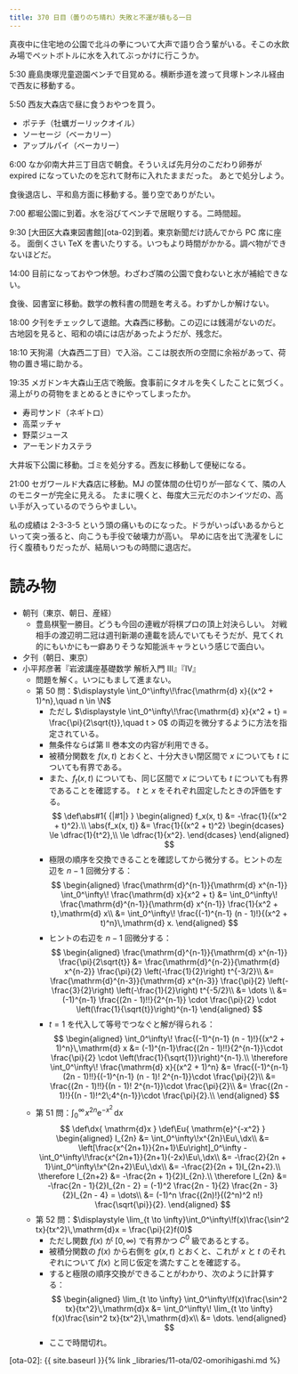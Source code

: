 ```yaml
---
title: 370 日目（曇りのち晴れ）失敗と不運が積もる一日
---
```


真夜中に住宅地の公園で北斗の拳について大声で語り合う輩がいる。そこの水飲み場でペットボトルに水を入れてぶっかけに行こうか。

5:30 鹿島庚塚児童遊園ベンチで目覚める。横断歩道を渡って貝塚トンネル経由で西友に移動する。

5:50 西友大森店で昼に食うおやつを買う。
* ポテチ（牡蠣ガーリックオイル）
* ソーセージ（ベーカリー）
* アップルパイ（ベーカリー）

6:00 なか卯南大井三丁目店で朝食。そういえば先月分のこだわり卵券が expired になっていたのを忘れて財布に入れたままだった。
あとで処分しよう。

食後退店し、平和島方面に移動する。曇り空でありがたい。

7:00 都堀公園に到着。水を浴びてベンチで居眠りする。二時間超。

9:30 [大田区大森東図書館][ota-02]到着。東京新聞だけ読んでから PC 席に座る。
面倒くさい TeX を書いたりする。いつもより時間がかかる。調べ物ができないほどだ。

14:00 目前になっておやつ休憩。わざわざ隣の公園で食わないと水が補給できない。

食後、図書室に移動。数学の教科書の問題を考える。わずかしか解けない。

18:00 夕刊をチェックして退館。大森西に移動。この辺には銭湯がないのだ。
古地図を見ると、昭和の頃には店があったようだが、残念だ。

18:10 天狗湯（大森西二丁目）で入浴。ここは脱衣所の空間に余裕があって、荷物の置き場に助かる。

19:35 メガドンキ大森山王店で晩飯。食事前にタオルを失くしたことに気づく。湯上がりの荷物をまとめるときにやってしまったか。
* 寿司サンド（ネギトロ）
* 高菜ッチャ
* 野菜ジュース
* アーモンドカステラ

大井坂下公園に移動。ゴミを処分する。西友に移動して便秘になる。

21:00 セガワールド大森店に移動。MJ の筐体間の仕切りが一部なくて、隣の人のモニターが完全に見える。
たまに覗くと、毎度大三元だのホンイツだの、高い手が入っているのでうらやましい。

私の成績は 2-3-3-5 という頭の痛いものになった。ドラがいっぱいあるからといって突っ張ると、向こうも手役で破壊力が高い。
早めに店を出て洗濯をしに行く腹積もりだったが、結局いつもの時間に退店だ。

# 読み物

* 朝刊（東京、朝日、産経）
  * 豊島棋聖一勝目。どうも今回の連戦が将棋プロの頂上対決らしい。
    対戦相手の渡辺明二冠は週刊新潮の連載を読んでいてもそうだが、見てくれ的にもいかにも一癖ありそうな知能派キャラという感じで面白い。
* 夕刊（朝日、東京）
* 小平邦彦著『岩波講座基礎数学 解析入門 III』『IV』
  * 問題を解く。いつにもまして進まない。
  * 第 50 問：$\displaystyle \int_0^\infty\!\frac{\mathrm{d} x}{(x^2 + 1)^n},\quad n \in \N$
    * ただし $\displaystyle \int_0^\infty\!\frac{\mathrm{d} x}{x^2 + t} = \frac{\pi}{2\sqrt{t}},\quad t > 0$ の両辺を微分するように方法を指定されている。
    * 無条件ならば第 II 巻本文の内容が利用できる。
    * 被積分関数を $f(x, t)$ とおくと、十分大きい閉区間で $x$ についても $t$ についても有界である。
    * また、$f_t(x, t)$ についても、同じ区間で $x$ についても $t$ についても有界であることを確認する。
      $t$ と $x$ をそれぞれ固定したときの評価をする。
      $$
      \def\abs#1{ {|#1|} }
      \begin{aligned}
      f_x(x, t) &= -\frac{1}{(x^2 + t)^2}.\\
      \abs{f_x(x, t)} &= \frac{1}{(x^2 + t)^2}
      \begin{dcases}
      \le \dfrac{1}{t^2},\\
      \le \dfrac{1}{x^2}.
      \end{dcases}
      \end{aligned}
      $$
    * 極限の順序を交換できることを確認してから微分する。ヒントの左辺を $n-1$ 回微分する：
      $$
      \begin{aligned}
      \frac{\mathrm{d}^{n-1}}{\mathrm{d} x^{n-1}} \int_0^\infty\! \frac{\mathrm{d} x}{x^2 + t}
      &= \int_0^\infty\! \frac{\mathrm{d}^{n-1}}{\mathrm{d} x^{n-1}} \frac{1}{x^2 + t},\mathrm{d} x\\
      &= \int_0^\infty\! \frac{(-1)^{n-1} (n - 1)!}{(x^2 + t)^n}\,\mathrm{d} x.
      \end{aligned}
      $$
    * ヒントの右辺を $n-1$ 回微分する：
      $$
      \begin{aligned}
      \frac{\mathrm{d}^{n-1}}{\mathrm{d} x^{n-1}} \frac{\pi}{2\sqrt{t}}
      &= \frac{\mathrm{d}^{n-2}}{\mathrm{d} x^{n-2}} \frac{\pi}{2} \left(-\frac{1}{2}\right) t^{-3/2}\\
      &= \frac{\mathrm{d}^{n-3}}{\mathrm{d} x^{n-3}} \frac{\pi}{2} \left(-\frac{3}{2}\right) \left(-\frac{1}{2}\right) t^{-5/2}\\
      &= \dots \\
      &= (-1)^{n-1} \frac{(2n - 1)!!}{2^{n-1}} \cdot \frac{\pi}{2} \cdot \left(\frac{1}{\sqrt{t}}\right)^{n-1}
      \end{aligned}
      $$
    * $t = 1$ を代入して等号でつなぐと解が得られる：
      $$
      \begin{aligned}
          \int_0^\infty\! \frac{(-1)^{n-1} (n - 1)!}{(x^2 + 1)^n}\,\mathrm{d} x
          &= (-1)^{n-1}\frac{(2n - 1)!!}{2^{n-1}}\cdot \frac{\pi}{2} \cdot \left(\frac{1}{\sqrt{1}}\right)^{n-1}.\\
          \therefore \int_0^\infty\! \frac{\mathrm{d} x}{(x^2 + 1)^n}
          &= \frac{(-1)^{n-1} (2n - 1)!!}{(-1)^{n-1} (n - 1)! 2^{n-1}}\cdot \frac{\pi}{2}\\
          &= \frac{(2n - 1)!!}{(n - 1)! 2^{n-1}}\cdot \frac{\pi}{2}\\
          &= \frac{(2n - 1)!}{(n - 1)!^2\;4^{n-1}}\cdot \frac{\pi}{2}.\\
      \end{aligned}
      $$
  * 第 51 問：$\displaystyle \int_0^\infty\!x^{2n}\mathrm{e}^{-x^2}\,\mathrm{d}x$
    $$
    \def\dx{ \mathrm{d}x }
    \def\Eu{ \mathrm{e}^{-x^2} }
    \begin{aligned}
        I_{2n} &= \int_0^\infty\!x^{2n}\Eu\,\dx\\
        &= \left[\frac{x^{2n+1}}{2n+1}\Eu\right]_0^\infty - \int_0^\infty\!\frac{x^{2n+1}}{2n+1}(-2x)\Eu\,\dx\\
        &= -\frac{2}{2n + 1}\int_0^\infty\!x^{2n+2}\Eu\,\dx\\
        &= -\frac{2}{2n + 1}I_{2n+2}.\\
        \therefore I_{2n+2} &= -\frac{2n + 1}{2}I_{2n}.\\
        \therefore I_{2n} &= -\frac{2n - 1}{2}I_{2n - 2} = (-1)^2 \frac{2n - 1}{2} \frac{2n - 3}{2}I_{2n - 4} = \dots\\
        &= (-1)^n \frac{(2n)!}{(2^n)^2 n!} \frac{\sqrt{\pi}}{2}.
    \end{aligned}
    $$
  * 第 52 問：$\displaystyle \lim_{t \to \infty}\int_0^\infty\!f(x)\frac{\sin^2 tx}{tx^2}\,\mathrm{d}x = \frac{\pi}{2}f(0)$
    * ただし関数 $f(x)$ が ${[0, \infty)}$ で有界かつ $C^0$ 級であるとする。
    * 被積分関数の $f(x)$ から右側を $g(x, t)$ とおくと、これが $x$ と $t$ のそれぞれについて $f(x)$ と同じ仮定を満たすことを確認する。
    * すると極限の順序交換ができることがわかり、次のように計算する：
      $$
      \begin{aligned}
      \lim_{t \to \infty} \int_0^\infty\!f(x)\frac{\sin^2 tx}{tx^2}\,\mathrm{d}x
      &= \int_0^\infty\! \lim_{t \to \infty} f(x)\frac{\sin^2 tx}{tx^2}\,\mathrm{d}x\\
      &= \dots.
      \end{aligned}
      $$
    * ここで時間切れ。

[ota-02]: {{ site.baseurl }}{% link _libraries/11-ota/02-omorihigashi.md %}
